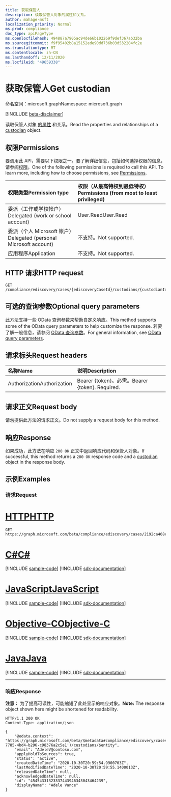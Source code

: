 ```yaml
---
title: 获取保管人
description: 读取保管人对象的属性和关系。
author: mahage-msft
localization_priority: Normal
ms.prod: compliance
doc_type: apiPageType
ms.openlocfilehash: 494887a7905ac94de66b102269f9def367ab32ba
ms.sourcegitcommit: f9f95402b8a15152ede90dd736b03d532204fc2e
ms.translationtype: MT
ms.contentlocale: zh-CN
ms.lasthandoff: 12/11/2020
ms.locfileid: "49659338"
---
```

# <a name="get-custodian"></a><span data-ttu-id="23f77-103">获取保管人</span><span class="sxs-lookup"><span data-stu-id="23f77-103">Get custodian</span></span>

<span data-ttu-id="23f77-104">命名空间：microsoft.graph</span><span class="sxs-lookup"><span data-stu-id="23f77-104">Namespace: microsoft.graph</span></span>

[!INCLUDE [beta-disclaimer](../../includes/beta-disclaimer.md)]

<span data-ttu-id="23f77-105">读取保管人对象 [的属性](../resources/custodian.md) 和关系。</span><span class="sxs-lookup"><span data-stu-id="23f77-105">Read the properties and relationships of a [custodian](../resources/custodian.md) object.</span></span>

## <a name="permissions"></a><span data-ttu-id="23f77-106">权限</span><span class="sxs-lookup"><span data-stu-id="23f77-106">Permissions</span></span>

<span data-ttu-id="23f77-p101">要调用此 API，需要以下权限之一。要了解详细信息，包括如何选择权限的信息，请参阅[权限](/graph/permissions-reference)。</span><span class="sxs-lookup"><span data-stu-id="23f77-p101">One of the following permissions is required to call this API. To learn more, including how to choose permissions, see [Permissions](/graph/permissions-reference).</span></span>

|<span data-ttu-id="23f77-109">权限类型</span><span class="sxs-lookup"><span data-stu-id="23f77-109">Permission type</span></span>|<span data-ttu-id="23f77-110">权限（从最高特权到最低特权）</span><span class="sxs-lookup"><span data-stu-id="23f77-110">Permissions (from most to least privileged)</span></span>|
|:---|:---|
|<span data-ttu-id="23f77-111">委派（工作或学校帐户）</span><span class="sxs-lookup"><span data-stu-id="23f77-111">Delegated (work or school account)</span></span>|<span data-ttu-id="23f77-112">User.Read</span><span class="sxs-lookup"><span data-stu-id="23f77-112">User.Read</span></span>|
|<span data-ttu-id="23f77-113">委派（个人 Microsoft 帐户）</span><span class="sxs-lookup"><span data-stu-id="23f77-113">Delegated (personal Microsoft account)</span></span>|<span data-ttu-id="23f77-114">不支持。</span><span class="sxs-lookup"><span data-stu-id="23f77-114">Not supported.</span></span>|
|<span data-ttu-id="23f77-115">应用程序</span><span class="sxs-lookup"><span data-stu-id="23f77-115">Application</span></span>|<span data-ttu-id="23f77-116">不支持。</span><span class="sxs-lookup"><span data-stu-id="23f77-116">Not supported.</span></span>|

## <a name="http-request"></a><span data-ttu-id="23f77-117">HTTP 请求</span><span class="sxs-lookup"><span data-stu-id="23f77-117">HTTP request</span></span>

<!-- {
  "blockType": "ignored"
}
-->

``` http
GET /compliance/ediscovery/cases/{ediscoveryCaseId}/custodians/{custodianId}
```

## <a name="optional-query-parameters"></a><span data-ttu-id="23f77-118">可选的查询参数</span><span class="sxs-lookup"><span data-stu-id="23f77-118">Optional query parameters</span></span>

<span data-ttu-id="23f77-119">此方法支持一些 OData 查询参数来帮助自定义响应。</span><span class="sxs-lookup"><span data-stu-id="23f77-119">This method supports some of the OData query parameters to help customize the response.</span></span> <span data-ttu-id="23f77-120">若要了解一般信息，请参阅 [OData 查询参数](/graph/query-parameters)。</span><span class="sxs-lookup"><span data-stu-id="23f77-120">For general information, see [OData query parameters](/graph/query-parameters).</span></span>

## <a name="request-headers"></a><span data-ttu-id="23f77-121">请求标头</span><span class="sxs-lookup"><span data-stu-id="23f77-121">Request headers</span></span>

|<span data-ttu-id="23f77-122">名称</span><span class="sxs-lookup"><span data-stu-id="23f77-122">Name</span></span>|<span data-ttu-id="23f77-123">说明</span><span class="sxs-lookup"><span data-stu-id="23f77-123">Description</span></span>|
|:---|:---|
|<span data-ttu-id="23f77-124">Authorization</span><span class="sxs-lookup"><span data-stu-id="23f77-124">Authorization</span></span>|<span data-ttu-id="23f77-p103">Bearer {token}。必需。</span><span class="sxs-lookup"><span data-stu-id="23f77-p103">Bearer {token}. Required.</span></span>|

## <a name="request-body"></a><span data-ttu-id="23f77-127">请求正文</span><span class="sxs-lookup"><span data-stu-id="23f77-127">Request body</span></span>

<span data-ttu-id="23f77-128">请勿提供此方法的请求正文。</span><span class="sxs-lookup"><span data-stu-id="23f77-128">Do not supply a request body for this method.</span></span>

## <a name="response"></a><span data-ttu-id="23f77-129">响应</span><span class="sxs-lookup"><span data-stu-id="23f77-129">Response</span></span>

<span data-ttu-id="23f77-130">如果成功，此方法在响应 `200 OK` 正文中返回响应代码[](../resources/custodian.md)和保管人对象。</span><span class="sxs-lookup"><span data-stu-id="23f77-130">If successful, this method returns a `200 OK` response code and a [custodian](../resources/custodian.md) object in the response body.</span></span>

## <a name="examples"></a><span data-ttu-id="23f77-131">示例</span><span class="sxs-lookup"><span data-stu-id="23f77-131">Examples</span></span>

### <a name="request"></a><span data-ttu-id="23f77-132">请求</span><span class="sxs-lookup"><span data-stu-id="23f77-132">Request</span></span>


# <a name="http"></a>[<span data-ttu-id="23f77-133">HTTP</span><span class="sxs-lookup"><span data-stu-id="23f77-133">HTTP</span></span>](#tab/http)
<!-- {
  "blockType": "request",
  "name": "get_custodian"
}
-->

``` http
GET https://graph.microsoft.com/beta/compliance/ediscovery/cases/2192ca408ea2410eba3bec8ae873be6b/custodians/45454331323337443946343043464239
```
# <a name="c"></a>[<span data-ttu-id="23f77-134">C#</span><span class="sxs-lookup"><span data-stu-id="23f77-134">C#</span></span>](#tab/csharp)
[!INCLUDE [sample-code](../includes/snippets/csharp/get-custodian-csharp-snippets.md)]
[!INCLUDE [sdk-documentation](../includes/snippets/snippets-sdk-documentation-link.md)]

# <a name="javascript"></a>[<span data-ttu-id="23f77-135">JavaScript</span><span class="sxs-lookup"><span data-stu-id="23f77-135">JavaScript</span></span>](#tab/javascript)
[!INCLUDE [sample-code](../includes/snippets/javascript/get-custodian-javascript-snippets.md)]
[!INCLUDE [sdk-documentation](../includes/snippets/snippets-sdk-documentation-link.md)]

# <a name="objective-c"></a>[<span data-ttu-id="23f77-136">Objective-C</span><span class="sxs-lookup"><span data-stu-id="23f77-136">Objective-C</span></span>](#tab/objc)
[!INCLUDE [sample-code](../includes/snippets/objc/get-custodian-objc-snippets.md)]
[!INCLUDE [sdk-documentation](../includes/snippets/snippets-sdk-documentation-link.md)]

# <a name="java"></a>[<span data-ttu-id="23f77-137">Java</span><span class="sxs-lookup"><span data-stu-id="23f77-137">Java</span></span>](#tab/java)
[!INCLUDE [sample-code](../includes/snippets/java/get-custodian-java-snippets.md)]
[!INCLUDE [sdk-documentation](../includes/snippets/snippets-sdk-documentation-link.md)]

---


### <a name="response"></a><span data-ttu-id="23f77-138">响应</span><span class="sxs-lookup"><span data-stu-id="23f77-138">Response</span></span>

<span data-ttu-id="23f77-139">**注意：** 为了提高可读性，可能缩短了此处显示的响应对象。</span><span class="sxs-lookup"><span data-stu-id="23f77-139">**Note:** The response object shown here might be shortened for readability.</span></span>
<!-- {
  "blockType": "response",
  "truncated": true,
  "@odata.type": "microsoft.graph.custodian"
}
-->

``` http
HTTP/1.1 200 OK
Content-Type: application/json

{
    "@odata.context": "https://graph.microsoft.com/beta/$metadata#compliance/ediscovery/cases('4c8f8f70-7785-4bd4-b296-c98376a2c5e1')/custodians/$entity",
    "email": "AdeleV@contoso.com",
    "applyHoldToSources": true,
    "status": "active",
    "createdDateTime": "2020-10-30T20:59:54.9900703Z",
    "lastModifiedDateTime": "2020-10-30T20:59:55.1400013Z",
    "releasedDateTime": null,
    "acknowledgedDateTime": null,
    "id": "45454331323337443946343043464239",
    "displayName": "Adele Vance"
}
```
